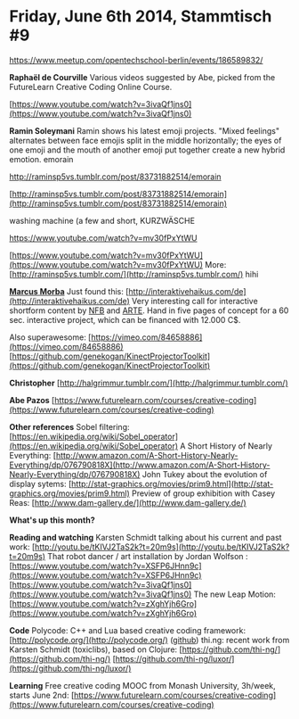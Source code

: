 # **Friday, June 6th 2014, Stammtisch #9**

https://www.meetup.com/opentechschool-berlin/events/186589832/

**Raphaël de Courville**
Various videos suggested by Abe, picked from the FutureLearn Creative Coding Online Course.

[https://www.youtube.com/watch?v=3ivaQf1jns0](https://www.youtube.com/watch?v=3ivaQf1jns0)

**Ramin Soleymani**
Ramin shows his latest emoji projects. "Mixed feelings" alternates between face emojis split in the middle horizontally; the eyes of one emoji and the mouth of another emoji put together create a new hybrid emotion.
emorain

http://raminsp5vs.tumblr.com/post/83731882514/emorain


[http://raminsp5vs.tumblr.com/post/83731882514/emorain](http://raminsp5vs.tumblr.com/post/83731882514/emorain)

washing machine (a few and short, KURZWÄSCHE

https://www.youtube.com/watch?v=mv30fPxYtWU


[https://www.youtube.com/watch?v=mv30fPxYtWU](https://www.youtube.com/watch?v=mv30fPxYtWU)
More: [http://raminsp5vs.tumblr.com/](http://raminsp5vs.tumblr.com/)
hihi

[**Marcus Morba**](https://hackpad.com/ep/profile/xMR226H4xzV)
Just found this: [http://interaktivehaikus.com/de](http://interaktivehaikus.com/de)
Very interesting call for interactive shortform content by [NFB](https://www.facebook.com/nfb.ca) and [ARTE](https://www.facebook.com/artetv). Hand in five pages of concept for a 60 sec. interactive project, which can be financed with 12.000 C$.

Also superawesome: [https://vimeo.com/84658886](https://vimeo.com/84658886)
[https://github.com/genekogan/KinectProjectorToolkit](https://github.com/genekogan/KinectProjectorToolkit)

**Christopher**
[http://halgrimmur.tumblr.com/](http://halgrimmur.tumblr.com/)

**Abe Pazos**
[https://www.futurelearn.com/courses/creative-coding](https://www.futurelearn.com/courses/creative-coding)

**Other references**
Sobel filtering: [https://en.wikipedia.org/wiki/Sobel_operator](https://en.wikipedia.org/wiki/Sobel_operator)
A Short History of Nearly Everything: [http://www.amazon.com/A-Short-History-Nearly-Everything/dp/076790818X](http://www.amazon.com/A-Short-History-Nearly-Everything/dp/076790818X)
John Tukey about the evolution of display sytems: [http://stat-graphics.org/movies/prim9.html](http://stat-graphics.org/movies/prim9.html)
Preview of group exhibition with Casey Reas: [http://www.dam-gallery.de/](http://www.dam-gallery.de/)

**What's up this month?**

**Reading and watching**
Karsten Schmidt talking about his current and past work: [http://youtu.be/tKIVJ2TaS2k?t=20m9s](http://youtu.be/tKIVJ2TaS2k?t=20m9s)
That robot dancer / art installation by Jordan Wolfson :
[https://www.youtube.com/watch?v=XSFP6JHnn9c](https://www.youtube.com/watch?v=XSFP6JHnn9c)
[https://www.youtube.com/watch?v=3ivaQf1jns0](https://www.youtube.com/watch?v=3ivaQf1jns0)
The new Leap Motion: [https://www.youtube.com/watch?v=zXghYjh6Gro](https://www.youtube.com/watch?v=zXghYjh6Gro)

**Code**
Polycode: C++ and Lua based creative coding framework: [http://polycode.org/](http://polycode.org/) ([github](https://github.com/ivansafrin/Polycode))
thi.ng: recent work from Karsten Schmidt (toxiclibs), based on Clojure: [https://github.com/thi-ng/](https://github.com/thi-ng/) [](https://github.com/thi-ng/)[https://github.com/thi-ng/luxor/](https://github.com/thi-ng/luxor/)

**Learning**
Free creative coding MOOC from Monash University, 3h/week, starts June 2nd: [https://www.futurelearn.com/courses/creative-coding](https://www.futurelearn.com/courses/creative-coding)


